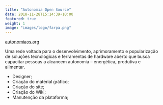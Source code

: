 ```yaml
---
title: "Autonomia Open Source"
date: 2018-11-28T15:14:39+10:00
featured: true
weight: 1
image: "images/logo/farpa.png"
---
```


[autonomiaos.org](https://autonomiaos.org/inicio/)

Uma rede voltada para o desenvolvimento, aprimoramento e popularização de soluções tecnológicas e ferramentas de hardware aberto que busca capacitar pessoas a alcancem autonomia – energética, produtiva e alimentar.

- Designer;
- Criação do material gráfico;
- Criação do site;
- Criação do Wiki;
- Manutenção da plataforma;